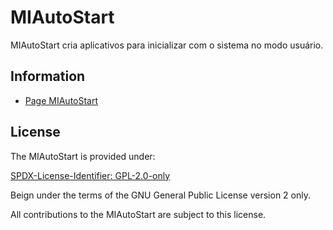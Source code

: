 # MIAutoStart

MIAutoStart cria aplicativos para inicializar com o sistema no modo usuário.

## Information

- [Page MIAutoStart](https://www.mestredainfo.com.br/p/miautostart.html)

## License

The MIAutoStart is provided under:

[SPDX-License-Identifier: GPL-2.0-only](https://spdx.org/licenses/GPL-2.0-only.html)

Beign under the terms of the GNU General Public License version 2 only.

All contributions to the MIAutoStart are subject to this license.
